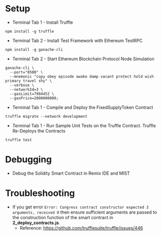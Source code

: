# Setup 

* Terminal Tab 1 - Install Truffle
```
npm install -g truffle
```

* Terminal Tab 2 - Install Test Framework with Ethereum TestRPC
```
npm install -g ganache-cli
```

* Terminal Tab 2 - Start Ethereum Blockchain Protocol Node Simulation
```
ganache-cli \
  --port="8500" \
  --mnemonic "copy obey episode awake damp vacant protect hold wish primary travel shy" \
  --verbose \
  --networkId=3 \
  --gasLimit=7984452 \
  --gasPrice=2000000000;
```

* Terminal Tab 1 - Compile and Deploy the FixedSupplyToken Contract
```
truffle migrate --network development
```

* Terminal Tab 1 - Run Sample Unit Tests on the Truffle Contract. Truffle Re-Deploys the Contracts
```
truffle test
```

# Debugging

* Debug the Solidity Smart Contract in Remix IDE and MIST

# Troubleshooting

* If you get error `Error: Congress contract constructor expected 3 arguments, received 0` then ensure sufficient arguments are passed to the construction function of the smart contract in **2_deploy_contracts.js**.
  * Reference: https://github.com/trufflesuite/truffle/issues/446